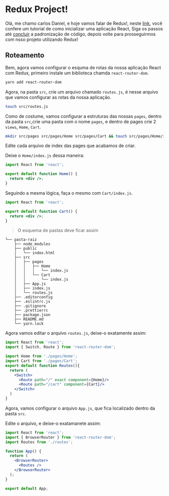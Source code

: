 # Redux Project!

Olá, me chamo carlos Daniel, e hoje vamos falar de Redux!, neste [link](https://github.com/DanPHP7/modulo-react-rocketseat), você confere um tutorial de como inicializar uma aplicação React, Siga os passos até [concluir](https://github.com/DanPHP7/modulo-react-rocketseat#beleza-agora-temos-nosso-padr%C3%A3o-de-c%C3%B3digo-configurado-e-pronto-pra-codar-d) a padronização de código, depois volte para prosseguirmos com nsso projeto  utilizando Redux!

## Roteamento

Bem, agora vamos configurar o esquma de rotas da nossa aplicação React com Redux, primeiro instale um biblioteca chamda `react-router-dom`.

```bash
yarn add react-router-dom
```

Agora, na pasta `src`, crie um arquivo chamado `routes.js`, é nesse arquivo que vamos configurar as rotas da nossa aplicação.

```bash
touch src/routes.js
```
Como de costume, vamos configurar a estruturas das nossas `pages`, dentro da pasta `src`,crie uma pasta com o nome `pages`, e dentro de pages crie 2 `views`, `Home`, `Cart`.
```bash
mkdir src/pages src/pages/Home src/pages/Cart && touch src/pages/Home/index.js src/pages/Cart/index.js
```
Edite cada arquivo de index das pages que acabamos de criar.

Deixe o `Home/index.js` dessa maneira:

```jsx
import React from 'react';

export default function Home() {
  return <div />;
}

```

Seguindo a mesma lógica, faça o mesmo com `Cart/index.js`.

```jsx
import React from 'react';

export default function Cart() {
  return <div />;
}

```

> O esquema de pastas deve ficar assim
```
└── pasta-raiz
    ├── node_modules
    ├── public
    │   └── index.html
    ├── src
    │   ├── pages
    │   │   ├── Home
    │   │   │   └── index.js
    │   │   └── Cart
    │   │       └── index.js
    │   ├── App.js
    │   ├── index.js
    │   └── routes.js
    ├── .editorconfig
    ├── .eslintrc.js
    ├── .gitignore
    ├── .prettierrc
    ├── package.json
    ├── README.md
    └── yarn.lock
```
Agora vamos editar o arquivo `routes.js`, deixe-o exatamente assim:

```jsx
import React from 'react';
import { Switch, Route } from 'react-router-dom';

import Home from './pages/Home';
import Cart from './pages/Cart';
export default function Routes(){
  return (
    <Switch>
      <Route path="/" exact component={Home}/>
      <Route path="/cart" component={Cart}/>
    </Switch>
  )
}
```

Agora, vamos configurar o arquivo `App.js`, que fica localizado dentro da pasta `src`.

Edite o arquivo, e deixe-o exatamanete assim:

```jsx
import React from 'react';
import { BrowserRouter } from 'react-router-dom';
import Routes from './routes';

function App() {
  return (
    <BrowserRouter>
      <Routes />
    </BrowserRouter>
  );
}

export default App;

```
